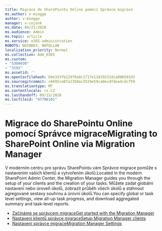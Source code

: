 ```yaml
---
title: Migrace do SharePointu Online pomocí Správce migrace
ms.author: v-miegge
author: v-miegge
manager: v-cojank
ms.date: 04/21/2020
ms.audience: Admin
ms.topic: article
ms.service: o365-administration
ROBOTS: NOINDEX, NOFOLLOW
localization_priority: Normal
ms.collection: Adm_O365
ms.custom:
- "5300030"
- "3192"
ms.assetid: ''
ms.openlocfilehash: b9e333fb229f0a8c1717e11829232dca80b591d3
ms.sourcegitcommit: c6692ce0fa1358ec3529e59ca0ecdfdea4cdc759
ms.translationtype: MT
ms.contentlocale: cs-CZ
ms.lasthandoff: 09/15/2020
ms.locfileid: "47796101"
---
```

# <a name="migrating-to-sharepoint-online-via-migration-manager"></a><span data-ttu-id="ffdf8-102">Migrace do SharePointu Online pomocí Správce migrace</span><span class="sxs-lookup"><span data-stu-id="ffdf8-102">Migrating to SharePoint Online via Migration Manager</span></span>

<span data-ttu-id="ffdf8-103">V moderním centru pro správu SharePointu vám Správce migrace pomůže s nastavením vašich klientů a vytvořením úkolů.</span><span class="sxs-lookup"><span data-stu-id="ffdf8-103">Located in the modern SharePoint Admin Center, the Migration Manager guides you through the setup of your clients and the creation of your tasks.</span></span> <span data-ttu-id="ffdf8-104">Můžete zadat globální nastavení nebo úroveň úkolů, zobrazit průběh všech úkolů a stáhnout agregované sestavy souhrnu a úrovní úkolů.</span><span class="sxs-lookup"><span data-stu-id="ffdf8-104">You can specify global or task level settings, view all-up task progress, and download aggregated summary and task-level reports.</span></span>

* [<span data-ttu-id="ffdf8-105">Začínáme se správcem migrace</span><span class="sxs-lookup"><span data-stu-id="ffdf8-105">Get started with the Migration Manager</span></span>](https://docs.microsoft.com/sharepointmigration/mm-get-started)
* [<span data-ttu-id="ffdf8-106">Nastavení klientů správce migrace</span><span class="sxs-lookup"><span data-stu-id="ffdf8-106">Setup Migration Manager clients</span></span>](https://docs.microsoft.com/sharepointmigration/mm-setup-clients)
* [<span data-ttu-id="ffdf8-107">Nastavení správce migrace</span><span class="sxs-lookup"><span data-stu-id="ffdf8-107">Migration Manager Settings</span></span>](https://docs.microsoft.com/sharepointmigration/mm-settings)